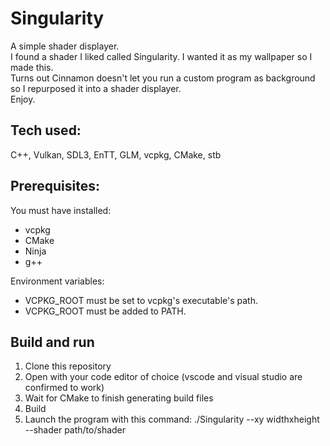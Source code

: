 # Singularity

A simple shader displayer.<br>
I found a shader I liked called Singularity. I wanted it as my wallpaper so I made this.<br>
Turns out Cinnamon doesn't let you run a custom program as background so I repurposed it into a shader displayer.<br>
Enjoy.

## Tech used:

C++, Vulkan, SDL3, EnTT, GLM, vcpkg, CMake, stb

## Prerequisites:

You must have installed:
* vcpkg
* CMake
* Ninja
* g++

Environment variables:
* VCPKG_ROOT must be set to vcpkg's executable's path.
* VCPKG_ROOT must be added to PATH.

## Build and run
1. Clone this repository
2. Open with your code editor of choice (vscode and visual studio are confirmed to work)
3. Wait for CMake to finish generating build files
4. Build
5. Launch the program with this command: ./Singularity --xy widthxheight --shader path/to/shader
